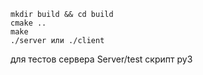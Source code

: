 ```
mkdir build && cd build
cmake ..
make
./server или ./client
```
для тестов сервера  Server/test скрипт py3
